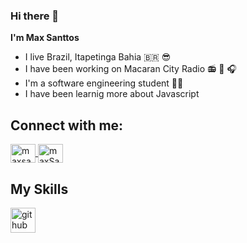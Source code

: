 ### Hi there 👋

**I'm Max Santtos**

* I live Brazil, Itapetinga Bahia :brazil: :sunglasses:
* I have been working on Macaran City Radio :radio: :microphone: :headphones:
* I'm a software engineering student :man_technologist: 
* I have been learnig more about Javascript
## Connect with me:
<a href="https://www.linkedin.com/in/maxsuelsanttos/" target="_blank">
<img align="center" alt="maxsanttos-linkedin" height="30" width="40" src="https://cdn.jsdelivr.net/npm/simple-icons@3.0.1/icons/linkedin.svg"style="max-width:100%;">
</a>
<a href="https://www.instagram.com/maxssanttos/" target="_blank">
<img align="center" alt="maxSanttos-instagram" height="30" width="40" src="https://cdn.jsdelivr.net/npm/simple-icons@3.0.1/icons/instagram.svg" style="max-width:100%;">
</a>

## My Skills
<img src="https://devicons.github.io/devicon/devicon.git/icons/python/python-original.svg" alt="github" width="40" height="40" style="max-width:100%;"></img>

<!--
**maxsanttos/maxsanttos** is a ✨ _special_ ✨ repository because its `README.md` (this file) appears on your GitHub profile.


